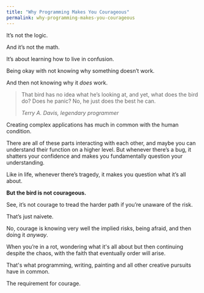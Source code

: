 ```yaml
---
title: "Why Programming Makes You Courageous"
permalink: why-programming-makes-you-courageous
---
```


It’s not the logic.

And it’s not the math.

It’s about learning how to live in confusion.

Being okay with not knowing why something doesn’t work.

And then not knowing why it _does_ work.

> That bird has no idea what he’s looking at, and yet, what does the bird do? Does he panic? No, he just does the best he can.
> 
> <cite>Terry A. Davis, legendary programmer</cite>

Creating complex applications has much in common with the human condition.

There are all of these parts interacting with each other, and maybe you can understand their function on a higher level. But whenever there’s a bug, it shatters your confidence and makes you fundamentally question your understanding.

Like in life, whenever there’s tragedy, it makes you question what it’s all about.

**But the bird is not courageous.**

See, it’s not courage to tread the harder path if you’re unaware of the risk.

That’s just naivete.

No, courage is knowing very well the implied risks, being afraid, and then doing it _anyway_.

When you’re in a rot, wondering what it's all about but then continuing despite the chaos, with the faith that eventually order will arise.

That's what programming, writing, painting and all other creative pursuits have in common.

The requirement for courage.
